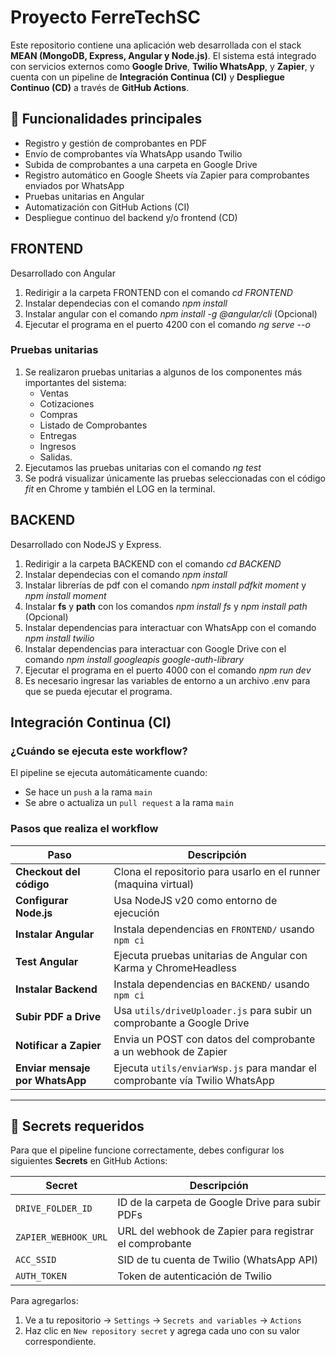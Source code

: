 # Proyecto FerreTechSC
Este repositorio contiene una aplicación web desarrollada con el stack **MEAN (MongoDB, Express, Angular y Node.js)**. El sistema está integrado con servicios externos como **Google Drive**, **Twilio WhatsApp**, y **Zapier**, y cuenta con un pipeline de **Integración Continua (CI)** y **Despliegue Continuo (CD)** a través de **GitHub Actions**.

## 🚀 Funcionalidades principales

- Registro y gestión de comprobantes en PDF
- Envío de comprobantes vía WhatsApp usando Twilio
- Subida de comprobantes a una carpeta en Google Drive
- Registro automático en Google Sheets vía Zapier para comprobantes enviados por WhatsApp
- Pruebas unitarias en Angular
- Automatización con GitHub Actions (CI)
- Despliegue continuo del backend y/o frontend (CD)

## FRONTEND
Desarrollado con Angular
1. Redirigir a la carpeta FRONTEND con el comando *cd FRONTEND*
2. Instalar dependecias con el comando *npm install*
3. Instalar angular con el comando *npm install -g @angular/cli* (Opcional)
4. Ejecutar el programa en el puerto 4200 con el comando *ng serve --o*
### Pruebas unitarias
1. Se realizaron pruebas unitarias a algunos de los componentes más importantes del sistema:
   - Ventas
   - Cotizaciones
   - Compras
   - Listado de Comprobantes
   - Entregas
   - Ingresos
   - Salidas.
2. Ejecutamos las pruebas unitarias con el comando *ng test*
3. Se podrá visualizar únicamente las pruebas seleccionadas con el código *fit* en Chrome y también el LOG en la terminal.

## BACKEND
Desarrollado con NodeJS y Express.
1. Redirigir a la carpeta BACKEND con el comando *cd BACKEND*
2. Instalar dependecias con el comando *npm install*
3. Instalar librerías de pdf con el comando *npm install pdfkit moment* y *npm install moment*
4. Instalar **fs** y **path** con los comandos *npm install fs* y *npm install path* (Opcional)
5. Instalar dependencias para interactuar con WhatsApp con el comando *npm install twilio*
6. Instalar dependencias para interactuar con Google Drive con el comando *npm install googleapis google-auth-library*
7. Ejecutar el programa en el puerto 4000 con el comando *npm run dev*
8. Es necesario ingresar las variables de entorno a un archivo .env para que se pueda ejecutar el programa.

## Integración Continua (CI)

### ¿Cuándo se ejecuta este workflow?

El pipeline se ejecuta automáticamente cuando:
- Se hace un `push` a la rama `main`
- Se abre o actualiza un `pull request` a la rama `main`

### Pasos que realiza el workflow

| Paso                         | Descripción                                                                 |
|------------------------------|-----------------------------------------------------------------------------|
| **Checkout del código**      | Clona el repositorio para usarlo en el runner (maquina virtual)            |
| **Configurar Node.js**       | Usa NodeJS v20 como entorno de ejecución                                  |
| **Instalar Angular**         | Instala dependencias en `FRONTEND/` usando `npm ci`                        |
| **Test Angular**             | Ejecuta pruebas unitarias de Angular con Karma y ChromeHeadless            |
| **Instalar Backend**         | Instala dependencias en `BACKEND/` usando `npm ci`                         |
| **Subir PDF a Drive**        | Usa `utils/driveUploader.js` para subir un comprobante a Google Drive      |
| **Notificar a Zapier**       | Envia un POST con datos del comprobante a un webhook de Zapier             |
| **Enviar mensaje por WhatsApp** | Ejecuta `utils/enviarWsp.js` para mandar el comprobante vía Twilio WhatsApp |

---

## 🔐 Secrets requeridos

Para que el pipeline funcione correctamente, debes configurar los siguientes **Secrets** en GitHub Actions:

| Secret                  | Descripción                                               |
|-------------------------|-----------------------------------------------------------|
| `DRIVE_FOLDER_ID`       | ID de la carpeta de Google Drive para subir PDFs         |
| `ZAPIER_WEBHOOK_URL`    | URL del webhook de Zapier para registrar el comprobante  |
| `ACC_SSID`              | SID de tu cuenta de Twilio (WhatsApp API)                |
| `AUTH_TOKEN`            | Token de autenticación de Twilio                         |

Para agregarlos:

1. Ve a tu repositorio → `Settings` → `Secrets and variables` → `Actions`
2. Haz clic en `New repository secret` y agrega cada uno con su valor correspondiente.
